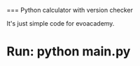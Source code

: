 ===
Python calculator with version checker

It's just simple code for evoacademy.

Run:
python main.py
===